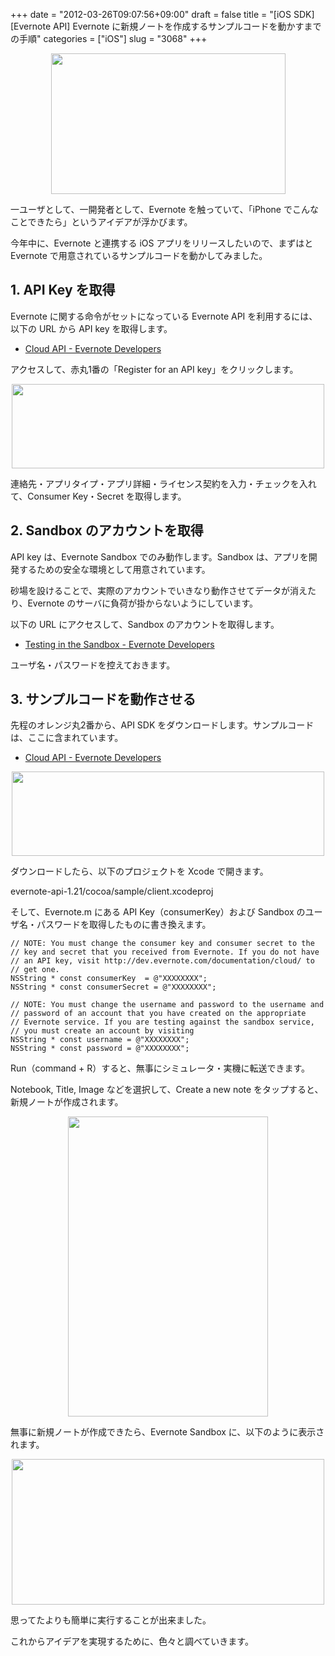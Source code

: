 +++
date = "2012-03-26T09:07:56+09:00"
draft = false
title = "[iOS SDK][Evernote API] Evernote に新規ノートを作成するサンプルコードを動かすまでの手順"
categories = ["iOS"]
slug = "3068"
+++

<img style="display:block; margin-left:auto; margin-right:auto;" src="/images/2012/03/3068_1.png" border="0" width="375" height="225" />

一ユーザとして、一開発者として、Evernote を触っていて、「iPhone でこんなことできたら」というアイデアが浮かびます。

今年中に、Evernote と連携する iOS アプリをリリースしたいので、まずはと Evernote で用意されているサンプルコードを動かしてみました。

<h2>1. API Key を取得</h2>

Evernote に関する命令がセットになっている Evernote API を利用するには、以下の URL から API key を取得します。

<ul><li><a href="http://dev.evernote.com/documentation/cloud/" target="_blank">Cloud API - Evernote Developers</a></li></ul>

アクセスして、赤丸1番の「Register for an API key」をクリックします。

<img style="display:block; margin-left:auto; margin-right:auto;" src="/images/2012/03/3068_2.png" border="0" width="500" height="135" />

連絡先・アプリタイプ・アプリ詳細・ライセンス契約を入力・チェックを入れて、Consumer Key・Secret を取得します。

<h2>2. Sandbox のアカウントを取得</h2>

API key は、Evernote Sandbox でのみ動作します。Sandbox は、アプリを開発するための安全な環境として用意されています。

砂場を設けることで、実際のアカウントでいきなり動作させてデータが消えたり、Evernote のサーバに負荷が掛からないようにしています。

以下の URL にアクセスして、Sandbox のアカウントを取得します。

<ul><li><a href="http://dev.evernote.com/documentation/cloud/chapters/Testing.php" target="_blank">Testing in the Sandbox - Evernote Developers</a></li></ul>

ユーザ名・パスワードを控えておきます。

<h2>3. サンプルコードを動作させる</h2>

先程のオレンジ丸2番から、API SDK をダウンロードします。サンプルコードは、ここに含まれています。

<ul><li><a href="http://dev.evernote.com/documentation/cloud/" target="_blank">Cloud API - Evernote Developers</a></li></ul>

<img style="display:block; margin-left:auto; margin-right:auto;" src="/images/2012/03/3068_3.png" border="0" width="500" height="135" />

ダウンロードしたら、以下のプロジェクトを Xcode で開きます。

evernote-api-1.21/cocoa/sample/client.xcodeproj

そして、Evernote.m にある API Key（consumerKey）および Sandbox のユーザ名・パスワードを取得したものに書き換えます。

<pre><code>// NOTE: You must change the consumer key and consumer secret to the
// key and secret that you received from Evernote. If you do not have
// an API key, visit http://dev.evernote.com/documentation/cloud/ to
// get one.
NSString * const consumerKey  = @&quot;XXXXXXXX&quot;;
NSString * const consumerSecret = @&quot;XXXXXXXX&quot;;

// NOTE: You must change the username and password to the username and
// password of an account that you have created on the appropriate
// Evernote service. If you are testing against the sandbox service,
// you must create an account by visiting
NSString * const username = @&quot;XXXXXXXX&quot;;
NSString * const password = @&quot;XXXXXXXX&quot;;  
</code></pre>

Run（command + R）すると、無事にシミュレータ・実機に転送できます。

Notebook, Title, Image などを選択して、Create a new note をタップすると、新規ノートが作成されます。

<img style="display:block; margin-left:auto; margin-right:auto;" src="/images/2012/03/3068_4.png" border="0" width="320" height="480" />

無事に新規ノートが作成できたら、Evernote Sandbox に、以下のように表示されます。

<img style="display:block; margin-left:auto; margin-right:auto;" src="/images/2012/03/3068_5.png" border="0" width="500" height="233" />

思ってたよりも簡単に実行することが出来ました。

これからアイデアを実現するために、色々と調べていきます。
